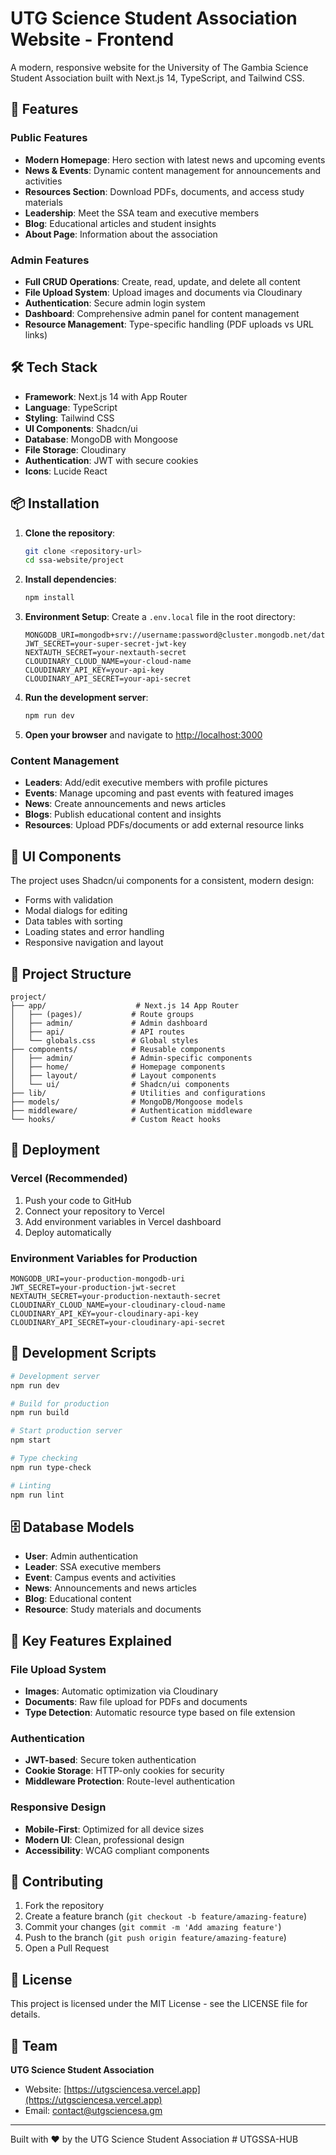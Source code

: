 # UTG Science Student Association Website - Frontend

A modern, responsive website for the University of The Gambia Science Student Association built with Next.js 14, TypeScript, and Tailwind CSS.

## 🚀 Features

### Public Features

- **Modern Homepage**: Hero section with latest news and upcoming events
- **News & Events**: Dynamic content management for announcements and activities
- **Resources Section**: Download PDFs, documents, and access study materials
- **Leadership**: Meet the SSA team and executive members
- **Blog**: Educational articles and student insights
- **About Page**: Information about the association

### Admin Features

- **Full CRUD Operations**: Create, read, update, and delete all content
- **File Upload System**: Upload images and documents via Cloudinary
- **Authentication**: Secure admin login system
- **Dashboard**: Comprehensive admin panel for content management
- **Resource Management**: Type-specific handling (PDF uploads vs URL links)

## 🛠️ Tech Stack

- **Framework**: Next.js 14 with App Router
- **Language**: TypeScript
- **Styling**: Tailwind CSS
- **UI Components**: Shadcn/ui
- **Database**: MongoDB with Mongoose
- **File Storage**: Cloudinary
- **Authentication**: JWT with secure cookies
- **Icons**: Lucide React

## 📦 Installation

1. **Clone the repository**:

   ```bash
   git clone <repository-url>
   cd ssa-website/project
   ```

2. **Install dependencies**:

   ```bash
   npm install
   ```

3. **Environment Setup**:
   Create a `.env.local` file in the root directory:

   ```env
   MONGODB_URI=mongodb+srv://username:password@cluster.mongodb.net/database
   JWT_SECRET=your-super-secret-jwt-key
   NEXTAUTH_SECRET=your-nextauth-secret
   CLOUDINARY_CLOUD_NAME=your-cloud-name
   CLOUDINARY_API_KEY=your-api-key
   CLOUDINARY_API_SECRET=your-api-secret
   ```

4. **Run the development server**:

   ```bash
   npm run dev
   ```

5. **Open your browser** and navigate to [http://localhost:3000](http://localhost:3000)

### Content Management

- **Leaders**: Add/edit executive members with profile pictures
- **Events**: Manage upcoming and past events with featured images
- **News**: Create announcements and news articles
- **Blogs**: Publish educational content and insights
- **Resources**: Upload PDFs/documents or add external resource links

## 🎨 UI Components

The project uses Shadcn/ui components for a consistent, modern design:

- Forms with validation
- Modal dialogs for editing
- Data tables with sorting
- Loading states and error handling
- Responsive navigation and layout

## 📁 Project Structure

```
project/
├── app/                    # Next.js 14 App Router
│   ├── (pages)/           # Route groups
│   ├── admin/             # Admin dashboard
│   ├── api/               # API routes
│   └── globals.css        # Global styles
├── components/            # Reusable components
│   ├── admin/             # Admin-specific components
│   ├── home/              # Homepage components
│   ├── layout/            # Layout components
│   └── ui/                # Shadcn/ui components
├── lib/                   # Utilities and configurations
├── models/                # MongoDB/Mongoose models
├── middleware/            # Authentication middleware
└── hooks/                 # Custom React hooks
```

## 🚀 Deployment

### Vercel (Recommended)

1. Push your code to GitHub
2. Connect your repository to Vercel
3. Add environment variables in Vercel dashboard
4. Deploy automatically

### Environment Variables for Production

```env
MONGODB_URI=your-production-mongodb-uri
JWT_SECRET=your-production-jwt-secret
NEXTAUTH_SECRET=your-production-nextauth-secret
CLOUDINARY_CLOUD_NAME=your-cloudinary-cloud-name
CLOUDINARY_API_KEY=your-cloudinary-api-key
CLOUDINARY_API_SECRET=your-cloudinary-api-secret
```

## 🔧 Development Scripts

```bash
# Development server
npm run dev

# Build for production
npm run build

# Start production server
npm start

# Type checking
npm run type-check

# Linting
npm run lint
```

## 🗄️ Database Models

- **User**: Admin authentication
- **Leader**: SSA executive members
- **Event**: Campus events and activities
- **News**: Announcements and news articles
- **Blog**: Educational content
- **Resource**: Study materials and documents

## 🎯 Key Features Explained

### File Upload System

- **Images**: Automatic optimization via Cloudinary
- **Documents**: Raw file upload for PDFs and documents
- **Type Detection**: Automatic resource type based on file extension

### Authentication

- **JWT-based**: Secure token authentication
- **Cookie Storage**: HTTP-only cookies for security
- **Middleware Protection**: Route-level authentication

### Responsive Design

- **Mobile-First**: Optimized for all device sizes
- **Modern UI**: Clean, professional design
- **Accessibility**: WCAG compliant components

## 🤝 Contributing

1. Fork the repository
2. Create a feature branch (`git checkout -b feature/amazing-feature`)
3. Commit your changes (`git commit -m 'Add amazing feature'`)
4. Push to the branch (`git push origin feature/amazing-feature`)
5. Open a Pull Request

## 📄 License

This project is licensed under the MIT License - see the LICENSE file for details.

## 👥 Team

**UTG Science Student Association**

- Website: [https://utgsciencesa.vercel.app](https://utgsciencesa.vercel.app)
- Email: contact@utgsciencesa.gm

---

Built with ❤️ by the UTG Science Student Association
#   U T G S S A - H U B  
 
